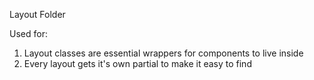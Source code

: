 Layout Folder

Used for:

1. Layout classes are essential wrappers for components to live inside
2. Every layout gets it's own partial to make it easy to find
